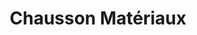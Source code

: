 ---
title: "Chausson Matériaux"
url: /lagord/chausson-materiaux-rue-des-greffieres/
shop: à faire soi-même
---